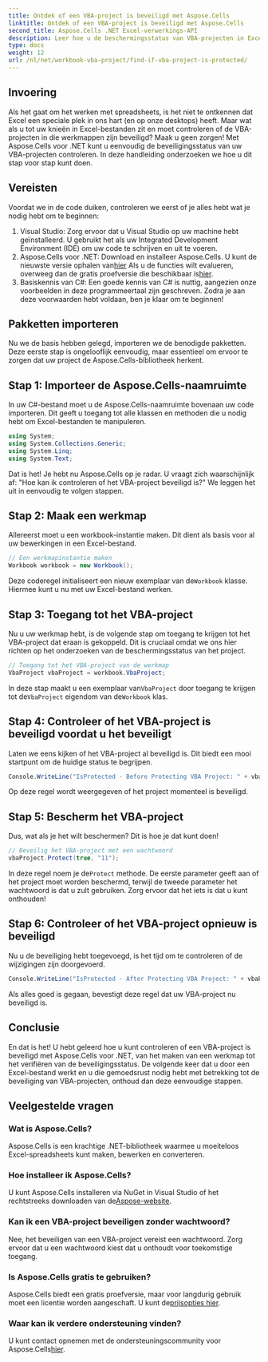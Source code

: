 ```yaml
---
title: Ontdek of een VBA-project is beveiligd met Aspose.Cells
linktitle: Ontdek of een VBA-project is beveiligd met Aspose.Cells
second_title: Aspose.Cells .NET Excel-verwerkings-API
description: Leer hoe u de beschermingsstatus van VBA-projecten in Excel kunt controleren met Aspose.Cells voor .NET, van creatie tot verificatie. Eenvoudige handleiding met codevoorbeelden.
type: docs
weight: 12
url: /nl/net/workbook-vba-project/find-if-vba-project-is-protected/
---
```

## Invoering
Als het gaat om het werken met spreadsheets, is het niet te ontkennen dat Excel een speciale plek in ons hart (en op onze desktops) heeft. Maar wat als u tot uw knieën in Excel-bestanden zit en moet controleren of de VBA-projecten in die werkmappen zijn beveiligd? Maak u geen zorgen! Met Aspose.Cells voor .NET kunt u eenvoudig de beveiligingsstatus van uw VBA-projecten controleren. In deze handleiding onderzoeken we hoe u dit stap voor stap kunt doen.
## Vereisten
Voordat we in de code duiken, controleren we eerst of je alles hebt wat je nodig hebt om te beginnen:
1. Visual Studio: Zorg ervoor dat u Visual Studio op uw machine hebt geïnstalleerd. U gebruikt het als uw Integrated Development Environment (IDE) om uw code te schrijven en uit te voeren.
2.  Aspose.Cells voor .NET: Download en installeer Aspose.Cells. U kunt de nieuwste versie ophalen van[hier](https://releases.aspose.com/cells/net/) Als u de functies wilt evalueren, overweeg dan de gratis proefversie die beschikbaar is[hier](https://releases.aspose.com/).
3. Basiskennis van C#: Een goede kennis van C# is nuttig, aangezien onze voorbeelden in deze programmeertaal zijn geschreven.
Zodra je aan deze voorwaarden hebt voldaan, ben je klaar om te beginnen!
## Pakketten importeren
Nu we de basis hebben gelegd, importeren we de benodigde pakketten. Deze eerste stap is ongelooflijk eenvoudig, maar essentieel om ervoor te zorgen dat uw project de Aspose.Cells-bibliotheek herkent.
## Stap 1: Importeer de Aspose.Cells-naamruimte
In uw C#-bestand moet u de Aspose.Cells-naamruimte bovenaan uw code importeren. Dit geeft u toegang tot alle klassen en methoden die u nodig hebt om Excel-bestanden te manipuleren.
```csharp
using System;
using System.Collections.Generic;
using System.Linq;
using System.Text;
```
Dat is het! Je hebt nu Aspose.Cells op je radar.
U vraagt zich waarschijnlijk af: "Hoe kan ik controleren of het VBA-project beveiligd is?" We leggen het uit in eenvoudig te volgen stappen.
## Stap 2: Maak een werkmap
Allereerst moet u een workbook-instantie maken. Dit dient als basis voor al uw bewerkingen in een Excel-bestand.
```csharp
// Een werkmapinstantie maken
Workbook workbook = new Workbook();
```
 Deze coderegel initialiseert een nieuw exemplaar van de`Workbook` klasse. Hiermee kunt u nu met uw Excel-bestand werken.
## Stap 3: Toegang tot het VBA-project
Nu u uw werkmap hebt, is de volgende stap om toegang te krijgen tot het VBA-project dat eraan is gekoppeld. Dit is cruciaal omdat we ons hier richten op het onderzoeken van de beschermingsstatus van het project.
```csharp
// Toegang tot het VBA-project van de werkmap
VbaProject vbaProject = workbook.VbaProject;
```
 In deze stap maakt u een exemplaar van`VbaProject` door toegang te krijgen tot de`VbaProject` eigendom van de`Workbook` klas.
## Stap 4: Controleer of het VBA-project is beveiligd voordat u het beveiligt
Laten we eens kijken of het VBA-project al beveiligd is. Dit biedt een mooi startpunt om de huidige status te begrijpen. 
```csharp
Console.WriteLine("IsProtected - Before Protecting VBA Project: " + vbaProject.IsProtected);
```
Op deze regel wordt weergegeven of het project momenteel is beveiligd. 
## Stap 5: Bescherm het VBA-project
Dus, wat als je het wilt beschermen? Dit is hoe je dat kunt doen! 
```csharp
// Beveilig het VBA-project met een wachtwoord
vbaProject.Protect(true, "11");
```
 In deze regel noem je de`Protect` methode. De eerste parameter geeft aan of het project moet worden beschermd, terwijl de tweede parameter het wachtwoord is dat u zult gebruiken. Zorg ervoor dat het iets is dat u kunt onthouden!
## Stap 6: Controleer of het VBA-project opnieuw is beveiligd
Nu u de beveiliging hebt toegevoegd, is het tijd om te controleren of de wijzigingen zijn doorgevoerd. 
```csharp
Console.WriteLine("IsProtected - After Protecting VBA Project: " + vbaProject.IsProtected);
```
Als alles goed is gegaan, bevestigt deze regel dat uw VBA-project nu beveiligd is.
## Conclusie
En dat is het! U hebt geleerd hoe u kunt controleren of een VBA-project is beveiligd met Aspose.Cells voor .NET, van het maken van een werkmap tot het verifiëren van de beveiligingsstatus. De volgende keer dat u door een Excel-bestand werkt en u die gemoedsrust nodig hebt met betrekking tot de beveiliging van VBA-projecten, onthoud dan deze eenvoudige stappen. 
## Veelgestelde vragen
### Wat is Aspose.Cells?  
Aspose.Cells is een krachtige .NET-bibliotheek waarmee u moeiteloos Excel-spreadsheets kunt maken, bewerken en converteren.
### Hoe installeer ik Aspose.Cells?  
 U kunt Aspose.Cells installeren via NuGet in Visual Studio of het rechtstreeks downloaden van de[Aspose-website](https://releases.aspose.com/cells/net/).
### Kan ik een VBA-project beveiligen zonder wachtwoord?  
Nee, het beveiligen van een VBA-project vereist een wachtwoord. Zorg ervoor dat u een wachtwoord kiest dat u onthoudt voor toekomstige toegang.
### Is Aspose.Cells gratis te gebruiken?  
 Aspose.Cells biedt een gratis proefversie, maar voor langdurig gebruik moet een licentie worden aangeschaft. U kunt de[prijsopties hier](https://purchase.aspose.com/buy).
### Waar kan ik verdere ondersteuning vinden?  
 U kunt contact opnemen met de ondersteuningscommunity voor Aspose.Cells[hier](https://forum.aspose.com/c/cells/9).